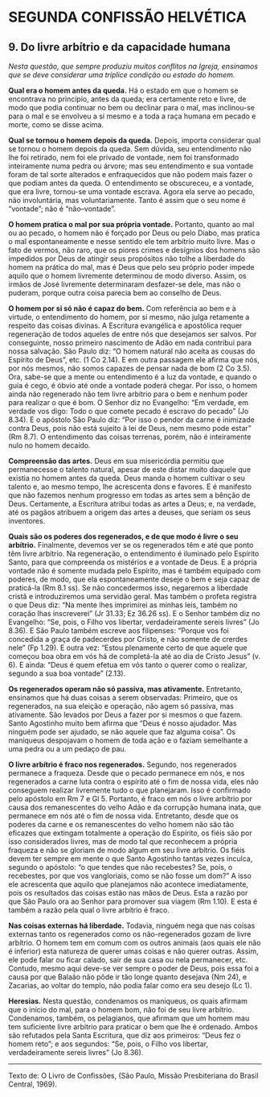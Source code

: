 # SEGUNDA CONFISSÃO HELVÉTICA

## 9. Do livre arbítrio e da capacidade humana
*Nesta questão, que sempre produziu muitos conflitos na Igreja, ensinamos que se deve considerar uma tríplice condição ou estado do homem.*

**Qual era o homem antes da queda.** Há o estado em que o homem se encontrava no princípio, antes da queda; era certamente reto e livre, de modo que podia continuar no bem ou declinar para o mal, mas inclinou-se para o mal e se envolveu a si mesmo e a toda a raça humana em pecado e morte, como se disse acima.

**Qual se tornou o homem depois da queda.** Depois, importa considerar qual se tornou o homem depois da queda. Sem dúvida, seu entendimento não lhe foi retirado, nem foi ele privado de vontade, nem foi transformado inteiramente numa pedra ou árvore; mas seu entendimento e sua vontade foram de tal sorte alterados e enfraquecidos que não podem mais fazer o que podiam antes da queda. O entendimento se obscureceu, e a vontade, que era livre, tornou-se uma vontade escrava. Agora ela serve ao pecado, não involuntária, mas voluntariamente. Tanto é assim que o seu nome é “vontade”; não é “não–vontade”.

**O homem pratica o mal por sua própria vontade.** Portanto, quanto ao mal ou ao pecado, o homem não é forçado por Deus ou pelo Diabo, mas pratica o mal espontaneamente e nesse sentido ele tem arbítrio muito livre. Mas o fato de vermos, não raro, que os piores crimes e desígnios dos homens são impedidos por Deus de atingir seus propósitos não tolhe a liberdade do homem na prática do mal, mas é Deus que pelo seu próprio poder impede aquilo que o homem livremente determinou de modo diverso. Assim, os irmãos de José livremente determinaram desfazer-se dele, mas não o puderam, porque outra coisa parecia bem ao conselho de Deus.

**O homem por si só não é capaz do bem.** Com referência ao bem e à virtude, o entendimento do homem, por si mesmo, não julga retamente a respeito das coisas divinas. A Escritura evangélica e apostólica requer regeneração de todos aqueles de entre nós que desejamos ser salvos. Por conseguinte, nosso primeiro nascimento de Adão em nada contribui para nossa salvação. São Paulo diz: “O homem natural não aceita as cousas do Espírito de Deus”, etc. (1 Co 2.14). E em outra passagem ele afirma que nós, por nós mesmos, não somos capazes de pensar nada de bom (2 Co 3.5). Ora, sabe-se que a mente ou entendimento é a luz da vontade, e quando o guia é cego, é óbvio até onde a vontade poderá chegar. Por isso, o homem ainda não regenerado não tem livre arbítrio para o bem e nenhum poder para realizar o que é bom. O Senhor diz no Evangelho: “Em verdade, em verdade vos digo: Todo o que comete pecado é escravo do pecado” (Jo 8.34). E o apóstolo São Paulo diz: “Por isso o pendor da carne é inimizade contra Deus, pois não está sujeito à lei de Deus, nem mesmo pode estar” (Rm 8.7). O entendimento das coisas terrenas, porém, não é inteiramente nulo no homem decaído.

**Compreensão das artes.** Deus em sua misericórdia permitiu que permanecesse o talento natural, apesar de este distar muito daquele que existia no homem antes da queda. Deus manda o homem cultivar o seu talento e, ao mesmo tempo, lhe acrescenta dons e favores. E é manifesto que não fazemos nenhum progresso em todas as artes sem a bênção de Deus. Certamente, a Escritura atribui todas as artes a Deus; e, na verdade, até os pagãos atribuem a origem das artes a deuses, que seriam os seus inventores.

**Quais são os poderes dos regenerados, e de que modo é livre o seu arbítrio.** Finalmente, devemos ver se os regenerados têm e até que ponto têm livre arbítrio. Na regeneração, o entendimento é iluminado pelo Espírito Santo, para que compreenda os mistérios e a vontade de Deus. E a própria vontade não é somente mudada pelo Espírito, mas é também equipado com poderes, de modo, que ela espontaneamente deseje o bem e seja capaz de praticá-la (Rm 8.1 ss). Se não concedermos isso, negaremos a liberdade cristã e introduziremos uma servidão geral. Mas também o profeta registra o que Deus diz: “Na mente lhes imprimirei as minhas leis, também no coração lhas inscreverei” (Jr 31.33; Ez 36.26 ss). E o Senhor também diz no Evangelho: “Se, pois, o Filho vos libertar, verdadeiramente sereis livres” (Jo 8.36). E São Paulo também escreve aos filipenses: “Porque vos foi concedida a graça de padecerdes por Cristo, e não somente de crerdes nele” (Fp 1.29). E outra vez: “Estou plenamente certo de que aquele que começou boa obra em vós há de completá-la até ao dia de Cristo Jesus” (v. 6). E ainda: “Deus é quem efetua em vós tanto o querer como o realizar, segundo a sua boa vontade” (2.13).

**Os regenerados operam não só passiva, mas ativamente.** Entretanto, ensinamos que há duas coisas a serem observadas: Primeiro, que os regenerados, na sua eleição e operação, não agem só passiva, mas ativamente. São levados por Deus a fazer por si mesmos o que fazem. Santo Agostinho muito bem afirma que “Deus é nosso ajudador. Mas ninguém pode ser ajudado, se não aquele que faz alguma coisa”. Os maniqueus despojavam o homem de toda ação e o faziam semelhante a uma pedra ou a um pedaço de pau.

**O livre arbítrio é fraco nos regenerados.** Segundo, nos regenerados permanece a fraqueza. Desde que o pecado permanece em nós, e nos regenerados a carne luta contra o espírito até o fim de nossa vida, eles não conseguem realizar livremente tudo o que planejaram. Isso é confirmado pelo apóstolo em Rm 7 e Gl 5. Portanto, é fraco em nós o livre arbítrio por causa dos remanescentes do velho Adão e da corrupção humana inata, que permanece em nós até o fim de nossa vida. Entretanto, desde que os poderes da carne e os remanescentes do velho homem não são tão eficazes que extingam totalmente a operação do Espírito, os fiéis são por isso considerados livres, mas de modo tal que reconhecem a própria fraqueza e não se gloriam de modo algum em seu livre arbítrio. Os fiéis devem ter sempre em mente o que Santo Agostinho tantas vezes inculca, segundo o apóstolo: “o que tendes que não recebestes? Se, pois, o recebestes, por que vos vangloriais, como se não fosse um dom?” A isso ele acrescenta que aquilo que planejamos não acontece imediatamente, pois os resultados das coisas estão nas mãos de Deus. Esta a razão por que São Paulo ora ao Senhor para promover sua viagem (Rm 1.10). E esta é também a razão pela qual o livre arbítrio é fraco.

**Nas coisas externas há liberdade.** Todavia, ninguém nega que nas coisas externas tanto os regenerados como os não-regenerados gozam de livre arbítrio. O homem tem em comum com os outros animais (aos quais ele não é inferior) esta natureza de querer umas coisas e não querer outras. Assim, ele pode falar ou ficar calado, sair de sua casa ou nela permanecer, etc. Contudo, mesmo aqui deve-se ver sempre o poder de Deus, pois essa foi a causa por que Balaão não pôde ir tão longe quanto desejava (Nm 24), e Zacarias, ao voltar do templo, não podia falar como era seu desejo (Lc 1).

**Heresias.** Nesta questão, condenamos os maniqueus, os quais afirmam que o início do mal, para o homem bom, não foi de seu livre arbítrio. Condenamos, também, os pelagianos, que afirmam que um homem mau tem suficiente livre arbítrio para praticar o bem que lhe é ordenado. Ambos são refutados pela Santa Escritura, que diz aos primeiros: “Deus fez o homem reto”; e aos segundos: “Se, pois, o Filho vos libertar, verdadeiramente sereis livres” (Jo 8.36).

---

Texto de: O Livro de Confissões, (São Paulo, Missão Presbiteriana do Brasil Central, 1969).
